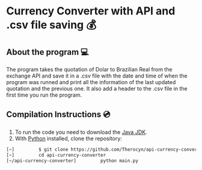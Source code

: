 # Currency Converter with API and .csv file saving :moneybag:

## About the program :computer:
The program takes the quotation of Dolar to Brazilian Real from the exchange API and save it in a .csv file with the date and time of when the program was runned and print all the information of the last updated quotation and the previous one. It also add a header to the .csv file in the first time you run the program.

## Compilation Instructions 💿

1. To run the code you need to download the [Java JDK](https://www.oracle.com/java/technologies/javase-jdk16-downloads.html).
2. With [Python](https://www.python.org/) installed, clone the repository:
```bash
[~]         $ git clone https://github.com/Therocyn/api-currency-converter
[~]         cd api-currency-converter
[~/api-currency-converter]         python main.py
```
